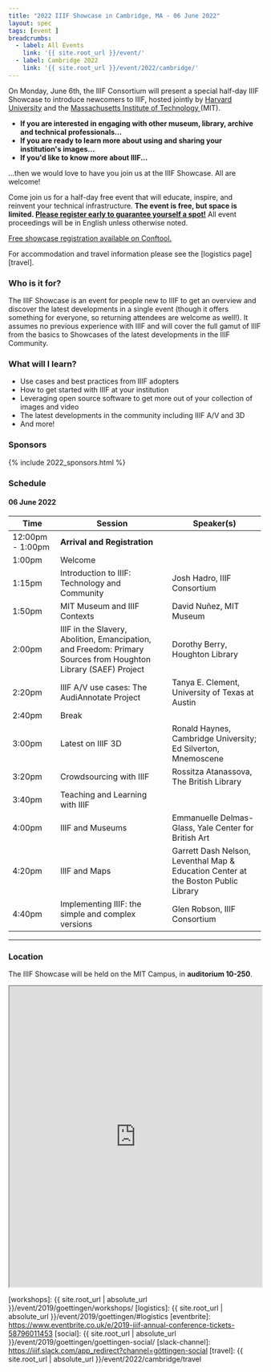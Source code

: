 ```yaml
---
title: "2022 IIIF Showcase in Cambridge, MA - 06 June 2022"
layout: spec
tags: [event ]
breadcrumbs:
  - label: All Events
    link: '{{ site.root_url }}/event/'
  - label: Cambridge 2022
    link: '{{ site.root_url }}/event/2022/cambridge/'
---
```



On Monday, June 6th, the IIIF Consortium will present a special half-day IIIF Showcase to introduce newcomers to IIIF, hosted jointly by [Harvard University](https://www.harvard.edu/) and the [Massachusetts Institute of Technology ](https://mit.edu/)(MIT).

* **If you are interested in engaging with other museum, library, archive and technical professionals...**
* **If you are ready to learn more about using and sharing your institution's images...**
* **If you'd like to know more about IIIF...**

...then we would love to have you join us at the IIIF Showcase. All are welcome!

Come join us for a half-day free event that will educate, inspire, and reinvent your technical infrastructure. **The event is free, but space is limited. [Please register early to guarantee yourself a spot!](https://www.conftool.org/iiif2022/index.php?page=index)** All event proceedings will be in English unless otherwise noted. 

[Free showcase registration available on Conftool.](https://www.conftool.org/iiif2022/index.php?page=index)

For accommodation and travel information please see the [logistics page][travel].


### Who is it for?

The IIIF Showcase is an event for people new to IIIF to get an overview and discover the latest developments in a single event (though it offers something for everyone, so returning attendees are welcome as well!). It assumes no previous experience with IIIF and will cover the full gamut of IIIF from the basics to Showcases of the latest developments in the IIIF Community. 

### What will I learn?

* Use cases and best practices from IIIF adopters
* How to get started with IIIF at your institution
* Leveraging open source software to get more out of your collection of images and video
* The latest developments in the community including IIIF A/V and 3D
* And more!

### Sponsors

{% include 2022_sponsors.html %}

### Schedule

#### 06 June 2022

<table class="api-table">
    <thead>
        <tr>
            <th>Time</th>
            <th>Session</th>
            <th>Speaker(s)</th>
        </tr>
    </thead>
    <tbody>
        <tr>
            <td>12:00pm - 1:00pm</td>
            <td colspan="2"><b>Arrival and Registration</b></td>
        </tr>
        <tr>
            <td>1:00pm</td>
            <td>Welcome</td>
            <td></td>
        </tr>
        <tr>
            <td>1:15pm</td>
            <td>Introduction to IIIF: Technology and Community</td>
            <td>Josh Hadro, IIIF Consortium</td>
        </tr>
        <tr>
            <td>1:50pm</td>
            <td>MIT Museum and IIIF Contexts</td>
            <td>David Nuñez, MIT Museum</td>
        </tr>
                <tr>
            <td>2:00pm</td>
            <td>IIIF in the Slavery, Abolition, Emancipation, and Freedom: Primary Sources from Houghton Library (SAEF) Project</td>
            <td>Dorothy Berry, Houghton Library</td>
        </tr>
                <tr>
            <td>2:20pm</td>
            <td>IIIF A/V use cases: The AudiAnnotate Project</td>
            <td>Tanya E. Clement, University of Texas at Austin</td>
        </tr>
                <tr>
            <td>2:40pm</td>
            <td colspan="2">Break</td>
        </tr>
        <tr>
            <td>3:00pm</td>
            <td>Latest on IIIF 3D</td>
            <td>Ronald Haynes, Cambridge University; Ed Silverton, Mnemoscene</td>
        </tr>
        <tr>
            <td>3:20pm</td>
            <td>Crowdsourcing with IIIF</td>
            <td>Rossitza Atanassova, The British Library</td>
        </tr>
        <tr>
            <td>3:40pm</td>
            <td>Teaching and Learning with IIIF</td>
            <td></td>
        </tr>
        <tr>
            <td>4:00pm</td>
            <td>IIIF and Museums</td>
            <td>Emmanuelle Delmas-Glass, Yale Center for British Art</td>
        </tr>
        <tr>
            <td>4:20pm</td>
            <td>IIIF and Maps</td>
            <td>Garrett Dash Nelson, Leventhal Map & Education Center at the Boston Public Library</td>
        </tr>
        <tr>
            <td>4:40pm</td>
            <td>Implementing IIIF: the simple and complex versions</td>
            <td>Glen Robson, IIIF Consortium</td>
        </tr>
</tbody>
</table>

---




### Location

The IIIF Showcase will be held on the MIT Campus, in **auditorium 10-250**. 

<iframe src="https://www.google.com/maps/d/u/0/embed?mid=12xQYwT3lW4hjdJaRWlBayMjb3e0_OQZo&ctrl=true" style="width: 100%; height: 600px"></iframe>



[workshops]:  {{ site.root_url | absolute_url }}/event/2019/goettingen/workshops/
[logistics]:  {{ site.root_url | absolute_url }}/event/2019/goettingen/#logistics
[eventbrite]: https://www.eventbrite.co.uk/e/2019-iiif-annual-conference-tickets-58796011453
[social]: {{ site.root_url | absolute_url }}/event/2019/goettingen/goettingen-social/
[slack-channel]: https://iiif.slack.com/app_redirect?channel=göttingen-social
[travel]:  {{ site.root_url | absolute_url }}/event/2022/cambridge/travel
